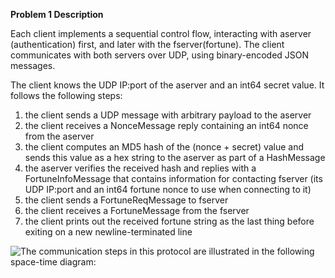 **Problem 1 Description**

Each client implements a sequential control flow, interacting with aserver (authentication) first, and later with the fserver(fortune). The client communicates with both servers over UDP, using binary-encoded JSON messages.

The client knows the UDP IP:port of the aserver and an int64 secret value. It follows the following steps:

1. the client sends a UDP message with arbitrary payload to the aserver
2. the client receives a NonceMessage reply containing an int64 nonce from the aserver
3. the client computes an MD5 hash of the (nonce + secret) value and sends this value as a hex string to the aserver as part of a HashMessage
4. the aserver verifies the received hash and replies with a FortuneInfoMessage that contains information for contacting fserver (its UDP IP:port and an int64 fortune nonce to use when connecting to it)
5. the client sends a FortuneReqMessage to fserver
6. the client receives a FortuneMessage from the fserver
7. the client prints out the received fortune string as the last thing before exiting on a new newline-terminated line

![*The communication steps in this protocol are illustrated in the following space-time diagram:*](http://www.cs.ubc.ca/~bestchai/teaching/cs416_2015w2/assign1/assign1-proto.jpg)
